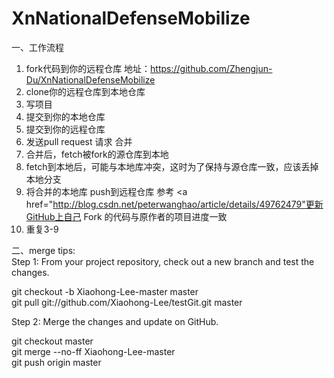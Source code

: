 # XnNationalDefenseMobilize

一、工作流程  
1. fork代码到你的远程仓库   地址：https://github.com/Zhengjun-Du/XnNationalDefenseMobilize   
2. clone你的远程仓库到本地仓库  
3. 写项目  
4. 提交到你的本地仓库  
5. 提交到你的远程仓库  
6. 发送pull request 请求 合并  
7. 合并后，fetch被fork的源仓库到本地  
8. fetch到本地后，可能与本地库冲突，这时为了保持与源仓库一致，应该丢掉本地分支  
9. 将合并的本地库 push到远程仓库  参考 <a href="http://blog.csdn.net/peterwanghao/article/details/49762479"更新GitHub上自己 Fork 的代码与原作者的项目进度一致</a> 
10. 重复3-9  

二、merge tips:  
Step 1: From your project repository, check out a new branch and test the changes.  

git checkout -b Xiaohong-Lee-master master  
git pull git://github.com/Xiaohong-Lee/testGit.git master  

Step 2: Merge the changes and update on GitHub. 

git checkout master  
git merge --no-ff Xiaohong-Lee-master  
git push origin master
